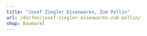 ```yaml
---
title: "Josef Ziegler Eisenwaren, Zum Pollin"
url: /dorfen/josef-ziegler-eisenwaren-zum-pollin/
shop: Baumarkt
---
```

